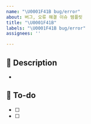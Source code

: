```yaml
---
name: "\U0001F41B bug/error"
about: 버그, 오류 해결 이슈 템플릿
title: "\U0001F41B"
labels: "\U0001F41B bug/error"
assignees: ''

---
```


## 📌 Description
- 

## 📝 To-do
- [ ] 
- [ ]
